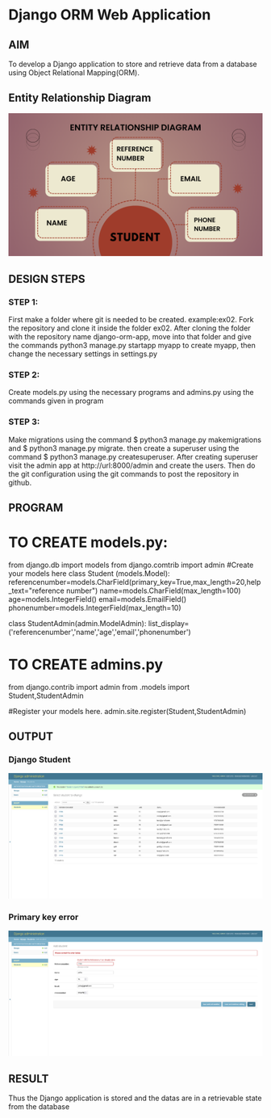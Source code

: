 # Django ORM Web Application

## AIM
To develop a Django application to store and retrieve data from a database using Object Relational Mapping(ORM).

## Entity Relationship Diagram

![ER Diagram](erdiagram.png)

## DESIGN STEPS

### STEP 1:
First make a folder where git is needed to be created. example:ex02. Fork the repository and clone it inside the folder ex02. After cloning the folder with the repository name django-orm-app, move into that folder and give the commands python3 manage.py startapp myapp to create myapp, then change the necessary settings in settings.py

### STEP 2:
Create models.py using the necessary programs and admins.py using the commands given in program


### STEP 3:
Make migrations using the command $ python3 manage.py makemigrations and $ python3 manage.py migrate.
then create a superuser using the command $ python3 manage.py createsuperuser.
After creating superuser visit the admin app at http://url:8000/admin and create the users.
Then do the git configuration using the git commands to post the repository in github.

## PROGRAM

# TO CREATE models.py:

from django.db import models
from django.comtrib import admin
#Create your models here
class Student (models.Model):
    referencenumber=models.CharField(primary_key=True,max_length=20,help_text="reference number")
    name=models.CharField(max_length=100)
    age=models.IntegerField()
    email=models.EmailField()
    phonenumber=models.IntegerField(max_length=10)

class StudentAdmin(admin.ModelAdmin):
    list_display=('referencenumber','name','age','email','phonenumber')

# TO CREATE admins.py

from django.contrib import admin
from .models import Student,StudentAdmin

#Register your models here.
admin.site.register(Student,StudentAdmin)

## OUTPUT

### Django Student
![Django Student](myappstudents.png)

### Primary key error
![Primary key error](primarykeyerror.png)


## RESULT

Thus the Django application is stored and the datas are in a retrievable state from the database
